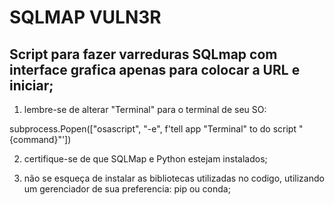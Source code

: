 # SQLMAP VULN3R

## Script para fazer varreduras SQLmap com interface grafica apenas para colocar a URL e iniciar;

1) lembre-se de alterar "Terminal" para o terminal de seu SO:

subprocess.Popen(["osascript", "-e", f'tell app "Terminal" to do script "{command}"'])

2) certifique-se de que SQLMap e Python estejam instalados;

3) não se esqueça de instalar as bibliotecas utilizadas no codigo, utilizando um gerenciador de sua preferencia: pip ou conda;


